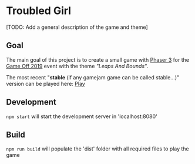 # Troubled Girl
[TODO: Add a general description of the game and theme]

## Goal 
The main goal of this project is to create a small game with [Phaser 3](https://phaser.io/phaser3) for the [Game Off 2019](https://itch.io/jam/game-off-2019) event with the theme *"Leaps And Bounds"*.

The most recent "**stable** (if any gamejam game can be called stable...)" version can be played here: [Play](https://janirantanen.github.io/troubled_girl/dist/)

## Development
`npm start` will start the development server in 'localhost:8080'

## Build
`npm run build` will populate the 'dist' folder with all required files to play the game
